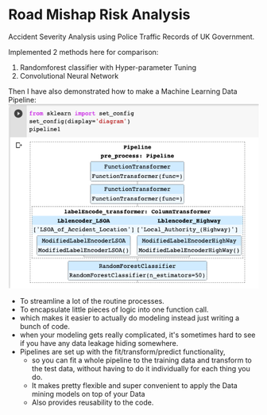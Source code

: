 # Road Mishap Risk Analysis
Accident Severity Analysis using Police Traffic Records of UK Government.

Implemented 2 methods here for comparison:
1. Randomforest classifier with Hyper-parameter Tuning
2. Convolutional Neural Network

Then I have also demonstrated how to make a Machine Learning Data Pipeline:
![pipeline.png](pipeline.png)
- To streamline a lot of the routine processes.
- To encapsulate little pieces of logic into one function call. 
- which makes it easier to actually do modeling instead just writing a bunch of code. 
- when your modeling gets really complicated, it's sometimes hard to see if you have any data leakage hiding somewhere. 
- Pipelines are set up with the fit/transform/predict functionality, 
  - so you can fit a whole pipeline to the training data and transform to the test data, without having to do it individually for each thing you do. 
  - It makes pretty flexible and super convenient to apply the Data mining models on top of your Data 
  - Also provides reusability to the code.

